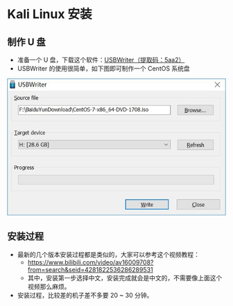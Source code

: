 # Kali Linux 安装


## 制作 U 盘


- 准备一个 U 盘，下载这个软件：[USBWriter（提取码：5aa2）](https://pan.baidu.com/s/1gg83h9T)
- USBWriter 的使用很简单，如下图即可制作一个 CentOS 系统盘

![VMware 下安装](../../images/CentOS-7-Install-a-0.jpg) 


## 安装过程

- 最新的几个版本安装过程都是类似的，大家可以参考这个视频教程：
	- <https://www.bilibili.com/video/av16009708?from=search&seid=4281822536286289531>
	- 其中，安装第一步选择中文，安装完成就会是中文的，不需要像上面这个视频那么麻烦。
- 安装过程，比较差的机子差不多要 20 ~ 30 分钟。
